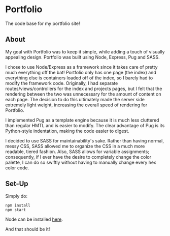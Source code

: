 # Portfolio
The code base for my portfolio site!

## About
My goal with Portfolio was to keep it simple, while adding a touch of visually appealing design. Portfolio was built using Node,
Express, Pug and SASS.

I chose to use Node/Express as a framework since it takes care of pretty much everything off the bat! Portfolio only has one page
(the index) and everything else is containers loaded off of the index, so I barely had to modify the framework code. 
Originally, I had separate routes/views/controllers for the index and projects pages, but I felt that the rendering between the two
was unnecessary for the amount of content on each page. The decision to do this ultimately made the server side extremely light weight, 
increasing the overall speed of rendering for Portfolio.

I implemented Pug as a template engine because it is much less cluttered than regular HMTL and is easier to modify. The clear advantage 
of Pug is its Python-style indentation, making the code easier to digest.

I decided to use SASS for maintainability's sake. Rather than having normal, messy CSS, SASS allowed me to organize the CSS in a 
much more readable, tiered fashion. Also, SASS allows for variable assignments; consequently, if I ever have the desire to completely
change the color palette, I can do so swiftly without having to manually change every hex color code.

## Set-Up
Simply do:

```
npm install
npm start
```
Node can be installed [here](https://nodejs.org/en/download/).

And that should be it!
